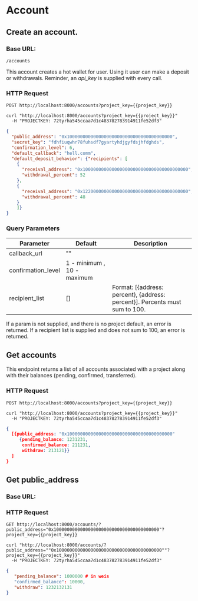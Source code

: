 # Account

## Create an account.
### Base URL: 

`/accounts`

This account creates a hot wallet for user. Using it user can make a deposit or
withdrawals. Reminder, an *api_key* is supplied with every call.

### HTTP Request

`POST http://localhost:8000/accounts?project_key={{project_key}}`

```shell
curl "http://localhost:8000/accounts?project_key={{project_key}}"
  -H "PROJECTKEY: 72tyrha545ccaa7d1c483782783914911fe52df3"
```



```json
{
  "public_address": "0x1000000000000000000000000000000000000000",
  "secret_key": "fdhfiuqwhr78fuhsdf7gyartyhdjgyfdsjhfdghds",
  "confirmation_level": 6,
  "default_callback": "hell.comm",
  "default_deposit_behavior": {"recipients": [
    {
      "receival_address": "0x1000000000000000000000000000000000000000",
      "withdrawal_percent": 52
    },
    {
      "receival_address": "0x1220000000000000000000000000000000000000",
      "withdrawal_percent": 48
    }
    ]}
}
```


### Query Parameters

Parameter | Default | Description
--------- | ------- | -----------
callback_url | "" | 
confirmation_level | 1 - minimum , 10 - maximum | 
recipient_list |[]|Format: [{address: percent}, {address: percent}]. Percents must sum to 100.

<aside class="notice">
  If a param is not supplied, and there is no project default, an error is returned. If a recipient list is supplied and does not sum to 100, an error is returned.
</aside>

## Get accounts

This endpoint returns a list of all accounts associated with a project along with their balances (pending, confirmed, transferred).

### HTTP Request

`POST http://localhost:8000/accounts?project_key={{project_key}}`

```shell
curl "http://localhost:8000/accounts?project_key={{project_key}}"
  -H "PROJECTKEY: 72tyrha545ccaa7d1c483782783914911fe52df3"
```

```json
{
  [{public_address: "0x1000000000000000000000000000000000000000"
     {pending_balance: 1231231, 
      confirmed_balance: 211231, 
      withdraw: 213121}}
  ]
}
```

## Get public_address
### Base URL: 

### HTTP Request

`GET http://localhost:8000/accounts/?public_address="0x1000000000000000000000000000000000000000"?project_key={{project_key}}`

```shell
curl "http://localhost:8000/accounts/?public_address=""0x1000000000000000000000000000000000000000""?project_key={{project_key}}"
  -H "PROJECTKEY: 72tyrha545ccaa7d1c483782783914911fe52df3"
```

```json
{
   "pending_balance": 1000000 # in weis
   "confirmed_balance": 10000, 
   "withdraw": 1232132131
}
```